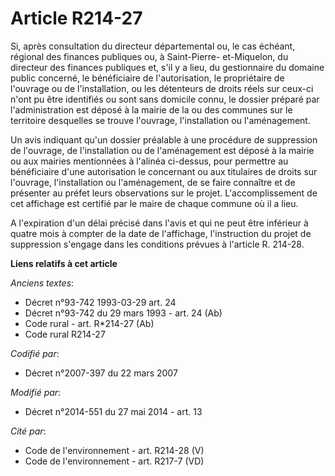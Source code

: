 # Article R214-27

Si, après consultation du    directeur départemental ou, le cas échéant, régional des finances publiques ou, à Saint-Pierre-
et-Miquelon, du directeur des finances publiques et, s'il y a lieu, du gestionnaire du domaine public concerné, le
bénéficiaire de l'autorisation, le propriétaire de l'ouvrage ou de l'installation, ou les détenteurs de droits réels sur
ceux-ci n'ont pu être identifiés ou sont sans domicile connu, le dossier préparé par l'administration est déposé à la mairie
de la ou des communes sur le territoire desquelles se trouve l'ouvrage, l'installation ou l'aménagement. 

Un avis indiquant qu'un dossier préalable à une procédure de suppression de l'ouvrage, de l'installation ou de l'aménagement
est déposé à la mairie ou aux mairies mentionnées à l'alinéa ci-dessus, pour permettre au bénéficiaire d'une autorisation le
concernant ou aux titulaires de droits sur l'ouvrage, l'installation ou l'aménagement, de se faire connaître et de présenter
au préfet leurs observations sur le projet. L'accomplissement de cet affichage est certifié par le maire de chaque commune où
il a lieu. 

A l'expiration d'un délai précisé dans l'avis et qui ne peut être inférieur à quatre mois à compter de la date de
l'affichage, l'instruction du projet de suppression s'engage dans les conditions prévues à l'article R. 214-28.

**Liens relatifs à cet article**

_Anciens textes_:

  - Décret n°93-742 1993-03-29 art. 24
  - Décret n°93-742 du 29 mars 1993 - art. 24 (Ab)
  - Code rural - art. R*214-27 (Ab)
  - Code rural R214-27

_Codifié par_:

  - Décret n°2007-397 du 22 mars 2007

_Modifié par_:

  - Décret n°2014-551 du 27 mai 2014 - art. 13

_Cité par_:

  - Code de l'environnement - art. R214-28 (V)
  - Code de l'environnement - art. R217-7 (VD)
